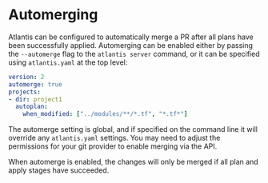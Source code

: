 # Automerging
Atlantis can be configured to automatically merge a PR after all plans have
been successfully applied. Automerging can be enabled either by passing the
`--automerge` flag to the `atlantis server` command, or it can be specified
using `atlantis.yaml` at the top level:

```yaml
version: 2
automerge: true
projects:
- dir: project1
  autoplan:
    when_modified: ["../modules/**/*.tf", "*.tf*"]
```

The automerge setting is global, and if specified on the command line it will
override any `atlantis.yaml` settings. You may need to adjust the permissions
for your git provider to enable merging via the API.

When automerge is enabled, the changes will only be merged if all plan and
apply stages have succeeded.
